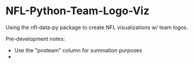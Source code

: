 # NFL-Python-Team-Logo-Viz
Using the nfl-data-py package to create NFL visualizations w/ team logos.

Pre-development notes:

- Use the "posteam" column for summation purposes
-
